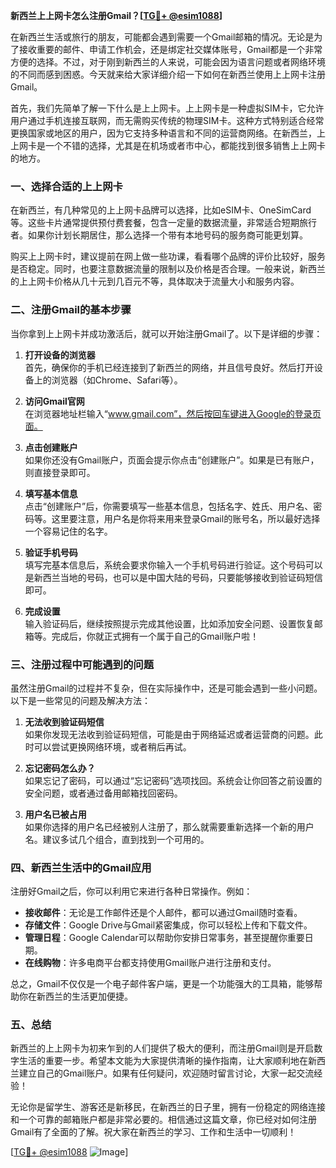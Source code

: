 **新西兰上上网卡怎么注册Gmail？[[TG💪+ @esim1088](https://t.me/s/esim1088)]**

在新西兰生活或旅行的朋友，可能都会遇到需要一个Gmail邮箱的情况。无论是为了接收重要的邮件、申请工作机会，还是绑定社交媒体账号，Gmail都是一个非常方便的选择。不过，对于刚到新西兰的人来说，可能会因为语言问题或者网络环境的不同而感到困惑。今天就来给大家详细介绍一下如何在新西兰使用上上网卡注册Gmail。

首先，我们先简单了解一下什么是上上网卡。上上网卡是一种虚拟SIM卡，它允许用户通过手机连接互联网，而无需购买传统的物理SIM卡。这种方式特别适合经常更换国家或地区的用户，因为它支持多种语言和不同的运营商网络。在新西兰，上上网卡是一个不错的选择，尤其是在机场或者市中心，都能找到很多销售上上网卡的地方。

### 一、选择合适的上上网卡

在新西兰，有几种常见的上上网卡品牌可以选择，比如eSIM卡、OneSimCard等。这些卡片通常提供预付费套餐，包含一定量的数据流量，非常适合短期旅行者。如果你计划长期居住，那么选择一个带有本地号码的服务商可能更划算。

购买上上网卡时，建议提前在网上做一些功课，看看哪个品牌的评价比较好，服务是否稳定。同时，也要注意数据流量的限制以及价格是否合理。一般来说，新西兰的上上网卡价格从几十元到几百元不等，具体取决于流量大小和服务内容。

### 二、注册Gmail的基本步骤

当你拿到上上网卡并成功激活后，就可以开始注册Gmail了。以下是详细的步骤：

1. **打开设备的浏览器**  
   首先，确保你的手机已经连接到了新西兰的网络，并且信号良好。然后打开设备上的浏览器（如Chrome、Safari等）。

2. **访问Gmail官网**  
   在浏览器地址栏输入“www.gmail.com”，然后按回车键进入Google的登录页面。

3. **点击创建账户**  
   如果你还没有Gmail账户，页面会提示你点击“创建账户”。如果是已有账户，则直接登录即可。

4. **填写基本信息**  
   点击“创建账户”后，你需要填写一些基本信息，包括名字、姓氏、用户名、密码等。这里要注意，用户名是你将来用来登录Gmail的账号名，所以最好选择一个容易记住的名字。

5. **验证手机号码**  
   填写完基本信息后，系统会要求你输入一个手机号码进行验证。这个号码可以是新西兰当地的号码，也可以是中国大陆的号码，只要能够接收到验证码短信即可。

6. **完成设置**  
   输入验证码后，继续按照提示完成其他设置，比如添加安全问题、设置恢复邮箱等。完成后，你就正式拥有一个属于自己的Gmail账户啦！

### 三、注册过程中可能遇到的问题

虽然注册Gmail的过程并不复杂，但在实际操作中，还是可能会遇到一些小问题。以下是一些常见的问题及解决方法：

1. **无法收到验证码短信**  
   如果你发现无法收到验证码短信，可能是由于网络延迟或者运营商的问题。此时可以尝试更换网络环境，或者稍后再试。

2. **忘记密码怎么办？**  
   如果忘记了密码，可以通过“忘记密码”选项找回。系统会让你回答之前设置的安全问题，或者通过备用邮箱找回密码。

3. **用户名已被占用**  
   如果你选择的用户名已经被别人注册了，那么就需要重新选择一个新的用户名。建议多试几个组合，直到找到一个可用的。

### 四、新西兰生活中的Gmail应用

注册好Gmail之后，你可以利用它来进行各种日常操作。例如：

- **接收邮件**：无论是工作邮件还是个人邮件，都可以通过Gmail随时查看。
- **存储文件**：Google Drive与Gmail紧密集成，你可以轻松上传和下载文件。
- **管理日程**：Google Calendar可以帮助你安排日常事务，甚至提醒你重要日期。
- **在线购物**：许多电商平台都支持使用Gmail账户进行注册和支付。

总之，Gmail不仅仅是一个电子邮件客户端，更是一个功能强大的工具箱，能够帮助你在新西兰的生活更加便捷。

### 五、总结

新西兰的上上网卡为初来乍到的人们提供了极大的便利，而注册Gmail则是开启数字生活的重要一步。希望本文能为大家提供清晰的操作指南，让大家顺利地在新西兰建立自己的Gmail账户。如果有任何疑问，欢迎随时留言讨论，大家一起交流经验！

无论你是留学生、游客还是新移民，在新西兰的日子里，拥有一份稳定的网络连接和一个可靠的邮箱账户都是非常必要的。相信通过这篇文章，你已经对如何注册Gmail有了全面的了解。祝大家在新西兰的学习、工作和生活中一切顺利！

[[TG💪+ @esim1088](https://t.me/s/esim1088) ![Image](https://i.postimg.cc/4NQfJmqS/Snipaste-2025-05-13-00-14-12.png)]